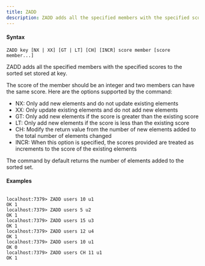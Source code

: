 ```yaml
---
title: ZADD
description: ZADD adds all the specified members with the specified scores to the sorted set stored at key
---
```


<!-- This file is automatically generated. Any modifications made directly to this file
  may be overwritten. For more details on how this file is generated and how to use
  the related commands, refer to the documentation available in the `internal/cmd/cmd_*.go` files.
-->

#### Syntax

```
ZADD key [NX | XX] [GT | LT] [CH] [INCR] score member [score member...]
```


ZADD adds all the specified members with the specified scores to the sorted set stored at key.

The score of the member should be an integer and two members can have the same score. Here are the options supported by the command:

- NX: Only add new elements and do not update existing elements
- XX: Only update existing elements and do not add new elements
- GT: Only add new elements if the score is greater than the existing score
- LT: Only add new elements if the score is less than the existing score
- CH: Modify the return value from the number of new elements added to the total number of elements changed
- INCR: When this option is specified, the scores provided are treated as increments to the score of the existing elements

The command by default returns the number of elements added to the sorted set.
	

#### Examples

```

localhost:7379> ZADD users 10 u1
OK 1
localhost:7379> ZADD users 5 u2
OK 1
localhost:7379> ZADD users 15 u3
OK 1
localhost:7379> ZADD users 12 u4
OK 1
localhost:7379> ZADD users 10 u1
OK 0
localhost:7379> ZADD users CH 11 u1
OK 1

```
